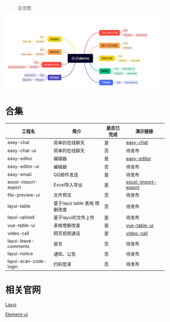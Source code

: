 > 总览图

![img.png](img.png)

# 合集

| 工程名                 | 简介                    | 是否已完成 | 演示链接                                                                |
|---------------------|-----------------------|-------|---------------------------------------------------------------------|
| easy-chat           | 简单的在线聊天               | 是     | [easy-chat](https://www.bilibili.com/video/BV1TM4113796/)           |
| easy-chat-ui        | 简单的在线聊天<Vue>          | 否     | 待发布                                                                 |
| easy-editor         | 编辑器                   | 是     | [easy-editor ](https://www.bilibili.com/video/BV1KT411871U/)        |
| easy-editor-ui      | 编辑器<Vue>              | 否     | 待发布                                                                 |
| easy-email          | QQ邮件发送                | 是     | 待发布                                                                 |
| excel-import-export | Excel导入导出             | 是     | [excel-import-export](https://www.bilibili.com/video/BV1r24y1T73f/) |
| file-preview-ui     | 文件预览                  | 否     | 待发布                                                                 |
| layui-table         | 基于layui table 表格 增删改查 | 否     | 待发布                                                                 |
| layui-upload        | 基于layui的文件上传          | 是     | 待发布                                                                 |
| vue-table-ui        | 表格增删改查<Vue>           | 是     | [vue-table-ui]()                                                                |
| video-call          | 网页视频通话                | 是     | [video-call](https://www.bilibili.com/video/BV1vP41117pu/)          |
| layui-leave-comments | 留言                    | 否     | 待发布                                                                 |
| layui-notice | 通知、公告                 | 否     | 待发布                                                                 |
| layui-scan-code-login          | 扫码登录                  | 否     | 待发布                                                                 |


# 相关官网 

[Layui](http://layui.dotnetcms.cn/web/index.htm)

[Element-ui](https://element.eleme.cn/#/zh-CN)
